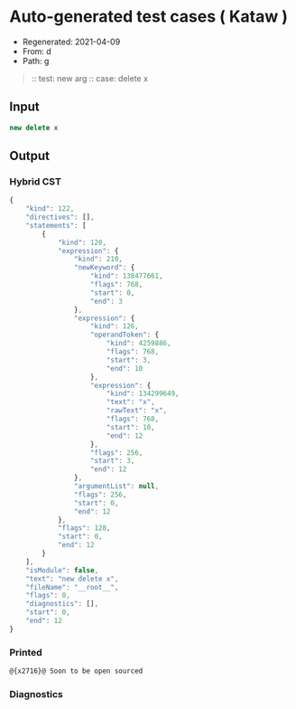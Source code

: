 # Auto-generated test cases ( Kataw )
- Regenerated: 2021-04-09
- From: d
- Path: g
> :: test: new arg
> :: case: delete x
## Input

`````js
new delete x
`````

## Output

### Hybrid CST

```javascript
{
    "kind": 122,
    "directives": [],
    "statements": [
        {
            "kind": 120,
            "expression": {
                "kind": 210,
                "newKeyword": {
                    "kind": 138477661,
                    "flags": 768,
                    "start": 0,
                    "end": 3
                },
                "expression": {
                    "kind": 126,
                    "operandToken": {
                        "kind": 4259886,
                        "flags": 768,
                        "start": 3,
                        "end": 10
                    },
                    "expression": {
                        "kind": 134299649,
                        "text": "x",
                        "rawText": "x",
                        "flags": 768,
                        "start": 10,
                        "end": 12
                    },
                    "flags": 256,
                    "start": 3,
                    "end": 12
                },
                "argumentList": null,
                "flags": 256,
                "start": 0,
                "end": 12
            },
            "flags": 128,
            "start": 0,
            "end": 12
        }
    ],
    "isModule": false,
    "text": "new delete x",
    "fileName": "__root__",
    "flags": 0,
    "diagnostics": [],
    "start": 0,
    "end": 12
}
```

### Printed

```javascript
@{x2716}@ Soon to be open sourced
```

### Diagnostics

```javascript

```

